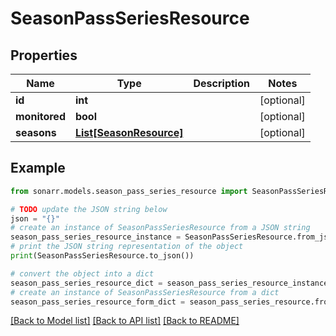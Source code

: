 # SeasonPassSeriesResource


## Properties

Name | Type | Description | Notes
------------ | ------------- | ------------- | -------------
**id** | **int** |  | [optional] 
**monitored** | **bool** |  | [optional] 
**seasons** | [**List[SeasonResource]**](SeasonResource.md) |  | [optional] 

## Example

```python
from sonarr.models.season_pass_series_resource import SeasonPassSeriesResource

# TODO update the JSON string below
json = "{}"
# create an instance of SeasonPassSeriesResource from a JSON string
season_pass_series_resource_instance = SeasonPassSeriesResource.from_json(json)
# print the JSON string representation of the object
print(SeasonPassSeriesResource.to_json())

# convert the object into a dict
season_pass_series_resource_dict = season_pass_series_resource_instance.to_dict()
# create an instance of SeasonPassSeriesResource from a dict
season_pass_series_resource_form_dict = season_pass_series_resource.from_dict(season_pass_series_resource_dict)
```
[[Back to Model list]](../README.md#documentation-for-models) [[Back to API list]](../README.md#documentation-for-api-endpoints) [[Back to README]](../README.md)


